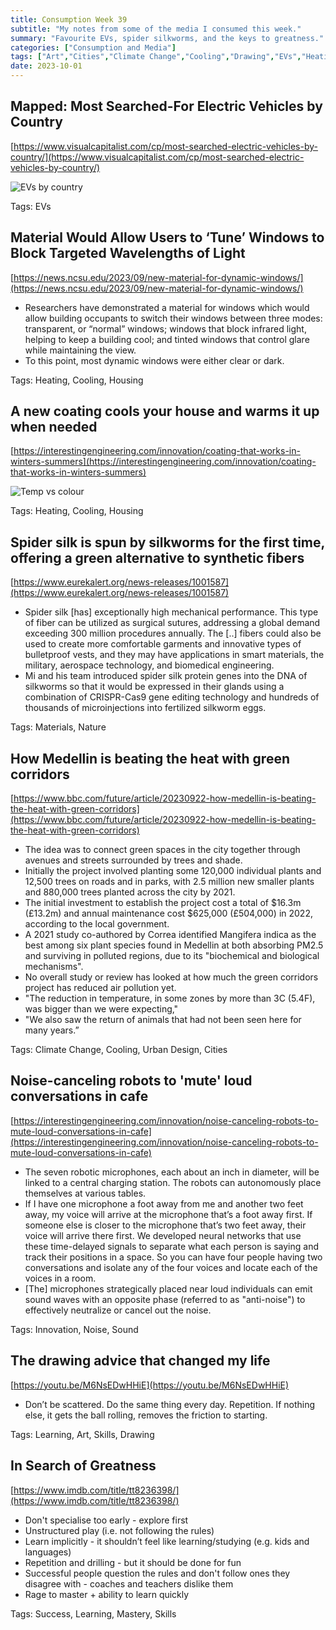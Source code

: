 ```yaml
---
title: Consumption Week 39
subtitle: "My notes from some of the media I consumed this week."
summary: "Favourite EVs, spider silkworms, and the keys to greatness."
categories: ["Consumption and Media"]
tags: ["Art","Cities","Climate Change","Cooling","Drawing","EVs","Heating","Housing","Innovation","Learning","Mastery","Materials","Nature","Noise","Skills","Sound","Success","Urban Design"]
date: 2023-10-01
---
```

## Mapped: Most Searched-For Electric Vehicles by Country

[https://www.visualcapitalist.com/cp/most-searched-electric-vehicles-by-country/](https://www.visualcapitalist.com/cp/most-searched-electric-vehicles-by-country/)

![EVs by country](/images/sections/consumption-and-media/week39.png)

Tags: EVs

## Material Would Allow Users to ‘Tune’ Windows to Block Targeted Wavelengths of Light

[https://news.ncsu.edu/2023/09/new-material-for-dynamic-windows/](https://news.ncsu.edu/2023/09/new-material-for-dynamic-windows/)

- Researchers have demonstrated a material for windows which would allow building occupants to switch their windows between three modes: transparent, or “normal” windows; windows that block infrared light, helping to keep a building cool; and tinted windows that control glare while maintaining the view.
- To this point, most dynamic windows were either clear or dark.

Tags: Heating, Cooling, Housing

## A new coating cools your house and warms it up when needed

[https://interestingengineering.com/innovation/coating-that-works-in-winters-summers](https://interestingengineering.com/innovation/coating-that-works-in-winters-summers)

![Temp vs colour](/images/sections/consumption-and-media/week39-1.png)

Tags: Heating, Cooling, Housing

## Spider silk is spun by silkworms for the first time, offering a green alternative to synthetic fibers

[https://www.eurekalert.org/news-releases/1001587](https://www.eurekalert.org/news-releases/1001587)

- Spider silk [has] exceptionally high mechanical performance. This type of fiber can be utilized as surgical sutures, addressing a global demand exceeding 300 million procedures annually. The [..] fibers could also be used to create more comfortable garments and innovative types of bulletproof vests, and they may have applications in smart materials, the military, aerospace technology, and biomedical engineering.
- Mi and his team introduced spider silk protein genes into the DNA of silkworms so that it would be expressed in their glands using a combination of CRISPR-Cas9 gene editing technology and hundreds of thousands of microinjections into fertilized silkworm eggs.

Tags: Materials, Nature

## How Medellin is beating the heat with green corridors

[https://www.bbc.com/future/article/20230922-how-medellin-is-beating-the-heat-with-green-corridors](https://www.bbc.com/future/article/20230922-how-medellin-is-beating-the-heat-with-green-corridors)

- The idea was to connect green spaces in the city together through avenues and streets surrounded by trees and shade.
- Initially the project involved planting some 120,000 individual plants and 12,500 trees on roads and in parks, with 2.5 million new smaller plants and 880,000 trees planted across the city by 2021.
- The initial investment to establish the project cost a total of $16.3m (£13.2m) and annual maintenance cost $625,000 (£504,000) in 2022, according to the local government.
- A 2021 study co-authored by Correa identified Mangifera indica as the best among six plant species found in Medellin at both absorbing PM2.5 and surviving in polluted regions, due to its "biochemical and biological mechanisms".
- No overall study or review has looked at how much the green corridors project has reduced air pollution yet.
- "The reduction in temperature, in some zones by more than 3C (5.4F), was bigger than we were expecting,"
- "We also saw the return of animals that had not been seen here for many years.”

Tags: Climate Change, Cooling, Urban Design, Cities

## Noise-canceling robots to 'mute' loud conversations in cafe

[https://interestingengineering.com/innovation/noise-canceling-robots-to-mute-loud-conversations-in-cafe](https://interestingengineering.com/innovation/noise-canceling-robots-to-mute-loud-conversations-in-cafe)

- The seven robotic microphones, each about an inch in diameter, will be linked to a central charging station. The robots can autonomously place themselves at various tables.
- If I have one microphone a foot away from me and another two feet away, my voice will arrive at the microphone that’s a foot away first. If someone else is closer to the microphone that’s two feet away, their voice will arrive there first. We developed neural networks that use these time-delayed signals to separate what each person is saying and track their positions in a space. So you can have four people having two conversations and isolate any of the four voices and locate each of the voices in a room.
- [The] microphones strategically placed near loud individuals can emit sound waves with an opposite phase (referred to as "anti-noise") to effectively neutralize or cancel out the noise.

Tags: Innovation, Noise, Sound

## The drawing advice that changed my life

[https://youtu.be/M6NsEDwHHiE](https://youtu.be/M6NsEDwHHiE)

- Don’t be scattered. Do the same thing every day. Repetition. If nothing else, it gets the ball rolling, removes the friction to starting.

Tags: Learning, Art, Skills, Drawing

## In Search of Greatness

[https://www.imdb.com/title/tt8236398/](https://www.imdb.com/title/tt8236398/)

- Don't specialise too early - explore first
- Unstructured play (i.e. not following the rules)
- Learn implicitly - it shouldn’t feel like learning/studying (e.g. kids and languages)
- Repetition and drilling - but it should be done for fun
- Successful people question the rules and don't follow ones they disagree with - coaches and teachers dislike them
- Rage to master + ability to learn quickly

Tags: Success, Learning, Mastery, Skills